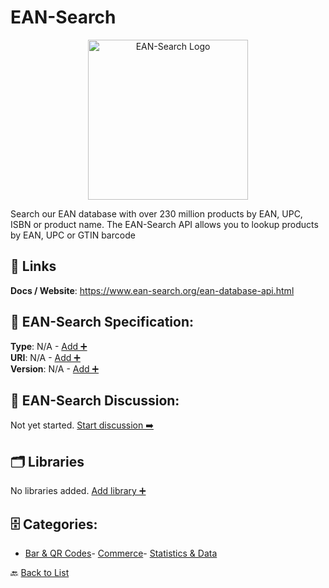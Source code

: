 # EAN-Search
<p align="center">
    <img width="256" src="https://raw.githubusercontent.com/apis-list/apis-list/main/apis/ean-search/logo_256x256.png" alt="EAN-Search Logo"/>
</p>
Search our EAN database with over 230 million products by EAN, UPC, ISBN or product name. The EAN-Search API allows you to lookup products by EAN, UPC or GTIN barcode

##  🔗 Links
**Docs / Website**: https://www.ean-search.org/ean-database-api.html

## 🧬 EAN-Search Specification:
**Type**: N/A - [Add ➕](https://github.com/apis-list/apis-list/edit/main/apis.yaml#L5721)  
**URI**: N/A - [Add ➕](https://github.com/apis-list/apis-list/edit/main/apis.yaml#L5721)  
**Version**: N/A - [Add ➕](https://github.com/apis-list/apis-list/edit/main/apis.yaml#L5721)

## 💬 EAN-Search Discussion:
Not yet started. [Start discussion ➡️](https://github.com/apis-list/apis-list/discussions/new)

## 🗂️ Libraries

No libraries added. [Add library ➕](https://github.com/apis-list/apis-list/edit/main/apis.yaml#L5721)    


## 🗄️ Categories:
- [Bar & QR Codes](https://github.com/apis-list/apis-list#bar--qr-codes-)- [Commerce](https://github.com/apis-list/apis-list#commerce-)- [Statistics & Data](https://github.com/apis-list/apis-list#statistics--data-)

🔙  [Back to List](https://github.com/apis-list/apis-list)
